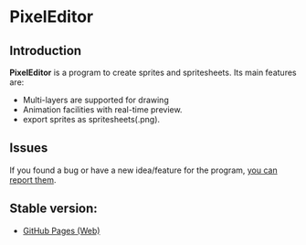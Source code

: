 # PixelEditor

## Introduction

**PixelEditor** is a program to create sprites and spritesheets. Its main features are:

* Multi-layers are supported for drawing
* Animation facilities with real-time preview.
* export sprites as spritesheets(.png).


## Issues
If you found a bug or have a new idea/feature for the program,
[you can report them](https://github.com/Amalg016/PixelEditor/issues/new).

## Stable version:
- [GitHub Pages (Web)](https://amalg016.github.io/PixelEditor/)
